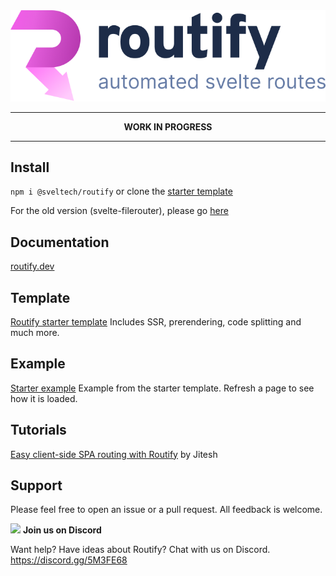 <div align="center">
    <img src="routify.png" alt="routify" width="512" />
</div>

----


<p align="center">     
  <strong>WORK IN PROGRESS</strong>
</p>


----




## Install
``npm i @sveltech/routify`` or clone the [starter template](https://github.com/sveltech/routify-starter)

For the old version (svelte-filerouter), please go [here](https://github.com/sveltech/routify/tree/v1)

## Documentation
[routify.dev](https://routify.dev/docs/introduction)

## Template
[Routify starter template](https://github.com/sveltech/routify-starter)
Includes SSR, prerendering, code splitting and much more.

## Example
[Starter example](https://example.routify.dev/example) Example from the starter template. Refresh a page to see how it is loaded.

## Tutorials
[Easy client-side SPA routing with Routify](https://www.youtube.com/watch?v=AGLUJlOC6f0) by Jitesh

## Support
Please feel free to open an issue or a pull request. All feedback is welcome.

<img height="32px" src="https://discordapp.com/assets/f8389ca1a741a115313bede9ac02e2c0.svg" /> **Join us on Discord** 

Want help? Have ideas about Routify? Chat with us on Discord. 
https://discord.gg/5M3FE68

